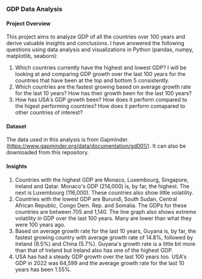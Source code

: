 ### GDP Data Analysis 

#### Project Overview
This project aims to analyze GDP of all the countries over 100 years and derive valuable insights and conclusions.
I have answered the following questions using data analysis and visualizations in Python (pandas, numpy, matplotlib, seaborn): 

1. Which countries currently have the highest and lowest GDP? I will be looking at and comparing GDP growth over the last 100 years for the countries that have been at the top and bottom 5 consistently.<br>
2. Which countries are the fastest growing based on average growth rate for the last 10 years? How has their growth been for the last 100 years? <br>
3. How has USA's GDP growth been? How does it perform compared to the higest performing countries? How does it perform comapared to other countries of interest? <br>

#### Dataset
The data used in this analysis is from Gapminder.(https://www.gapminder.org/data/documentation/gd001/). It can also be downloaded from this repository. 

#### Insights
1. Countries with the highest GDP are Monaco, Luxembourg, Singapore, Ireland and Qatar. Monaco's GDP (214,000) is, by far, the highest. The next is Luxembourg (116,000). These countries also show little volatility. <br>
2. Countries with the lowest GDP are Burundi, South Sudan, Central African Republic, Congo Dem. Rep. and Somalia. The GDPs for these countries are between 705 and 1,140. The line graph also shows extreme volatility in GDP over the last 100 years. Many are lower than what they were 100 years ago. <br>
2. Based on average growth rate for the last 10 years, Guyana is, by far, the fastest growing country with average growth rate of 14.8%, followed by Ireland (8.5%) and China (5.7%). Guyana's growth rate is a little bit more than that of Ireland but Ireland also has one of the highest GDP. <br>
3. USA has had a steady GDP growth over the last 100 years too. USA's GDP in 2022 was 64,599 and the average growth rate for the last 10 years has been 1.55%. <br>
